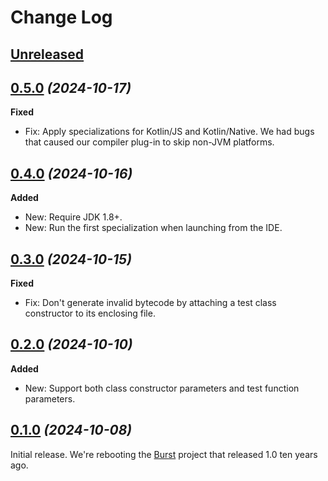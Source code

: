 # Change Log

## [Unreleased]

## [0.5.0] *(2024-10-17)*

**Fixed**

* Fix: Apply specializations for Kotlin/JS and Kotlin/Native. We had bugs that caused our compiler
  plug-in to skip non-JVM platforms.


## [0.4.0] *(2024-10-16)*

**Added**

 * New: Require JDK 1.8+.
 * New: Run the first specialization when launching from the IDE.


## [0.3.0] *(2024-10-15)*

**Fixed**

 * Fix: Don't generate invalid bytecode by attaching a test class constructor to its enclosing file.


## [0.2.0] *(2024-10-10)*

**Added**

 * New: Support both class constructor parameters and test function parameters.


## [0.1.0] *(2024-10-08)*

Initial release. We're rebooting the [Burst] project that released 1.0 ten years ago.



[Unreleased]: https://github.com/cashapp/burst/compare/0.5.0...HEAD
[0.5.0]: https://github.com/cashapp/burst/releases/tag/0.4.0
[0.4.0]: https://github.com/cashapp/burst/releases/tag/0.4.0
[0.3.0]: https://github.com/cashapp/burst/releases/tag/0.3.0
[0.2.0]: https://github.com/cashapp/burst/releases/tag/0.2.0
[0.1.0]: https://github.com/cashapp/burst/releases/tag/0.1.0
[Burst]: https://github.com/square/burst
